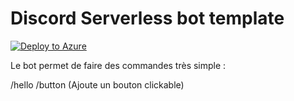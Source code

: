 # Discord Serverless bot template

[![Deploy to Azure](https://img.shields.io/badge/Deploy%20To-Azure-blue?logo=microsoft-azure)](https://portal.azure.com/?WT.mc_id=dotnet-0000-frbouche#create/Microsoft.Template/uri/https%3A%2F%2Fraw.githubusercontent.com%2FSoTrx%2Fazure-serverless-discord-bot%2Fmaster%2Fdeploy.json)


Le bot permet de faire des commandes très simple :

/hello
/button (Ajoute un bouton clickable)

